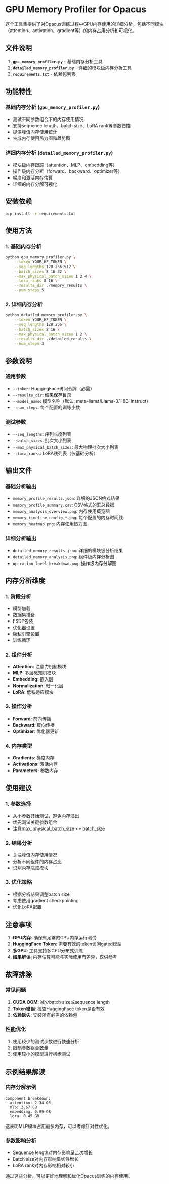 # GPU Memory Profiler for Opacus

这个工具集提供了对Opacus训练过程中GPU内存使用的详细分析，包括不同模块（attention、activation、gradient等）的内存占用分析和可视化。

## 文件说明

1. **`gpu_memory_profiler.py`** - 基础内存分析工具
2. **`detailed_memory_profiler.py`** - 详细的模块级内存分析工具
3. **`requirements.txt`** - 依赖包列表

## 功能特性

### 基础内存分析 (`gpu_memory_profiler.py`)
- 测试不同参数组合下的内存使用情况
- 支持sequence length、batch size、LoRA rank等参数扫描
- 提供峰值内存使用统计
- 生成内存使用热力图和趋势图

### 详细内存分析 (`detailed_memory_profiler.py`)
- 模块级内存跟踪（attention、MLP、embedding等）
- 操作级内存分析（forward、backward、optimizer等）
- 梯度和激活内存估算
- 详细的内存分解可视化

## 安装依赖

```bash
pip install -r requirements.txt
```

## 使用方法

### 1. 基础内存分析

```bash
python gpu_memory_profiler.py \
    --token YOUR_HF_TOKEN \
    --seq_lengths 128 256 512 \
    --batch_sizes 8 16 32 \
    --max_physical_batch_sizes 1 2 4 \
    --lora_ranks 8 16 \
    --results_dir ./memory_results \
    --num_steps 5
```

### 2. 详细内存分析

```bash
python detailed_memory_profiler.py \
    --token YOUR_HF_TOKEN \
    --seq_lengths 128 256 \
    --batch_sizes 8 16 \
    --max_physical_batch_sizes 1 2 \
    --results_dir ./detailed_results \
    --num_steps 3
```

## 参数说明

### 通用参数
- `--token`: HuggingFace访问令牌（必需）
- `--results_dir`: 结果保存目录
- `--model_name`: 模型名称（默认: meta-llama/Llama-3.1-8B-Instruct）
- `--num_steps`: 每个配置的训练步数

### 测试参数
- `--seq_lengths`: 序列长度列表
- `--batch_sizes`: 批次大小列表
- `--max_physical_batch_sizes`: 最大物理批次大小列表
- `--lora_ranks`: LoRA秩列表（仅基础分析）

## 输出文件

### 基础分析输出
- `memory_profile_results.json`: 详细的JSON格式结果
- `memory_profile_summary.csv`: CSV格式的汇总数据
- `memory_analysis_overview.png`: 内存使用概览图
- `memory_timeline_config_*.png`: 每个配置的内存时间线
- `memory_heatmap.png`: 内存使用热力图

### 详细分析输出
- `detailed_memory_results.json`: 详细的模块级分析结果
- `detailed_memory_analysis.png`: 组件级内存分析图
- `operation_level_breakdown.png`: 操作级内存分解图

## 内存分析维度

### 1. 阶段分析
- 模型加载
- 数据集准备
- FSDP包装
- 优化器设置
- 隐私引擎设置
- 训练循环

### 2. 组件分析
- **Attention**: 注意力机制模块
- **MLP**: 多层感知机模块
- **Embedding**: 嵌入层
- **Normalization**: 归一化层
- **LoRA**: 低秩适应模块

### 3. 操作分析
- **Forward**: 前向传播
- **Backward**: 反向传播
- **Optimizer**: 优化器更新

### 4. 内存类型
- **Gradients**: 梯度内存
- **Activations**: 激活内存
- **Parameters**: 参数内存

## 使用建议

### 1. 参数选择
- 从小参数开始测试，避免内存溢出
- 优先测试关键参数组合
- 注意max_physical_batch_size <= batch_size

### 2. 结果分析
- 关注峰值内存使用情况
- 分析不同组件的内存占比
- 识别内存瓶颈模块

### 3. 优化策略
- 根据分析结果调整batch size
- 考虑使用gradient checkpointing
- 优化LoRA配置

## 注意事项

1. **GPU内存**: 确保有足够的GPU内存运行测试
2. **HuggingFace Token**: 需要有效的token访问gated模型
3. **多GPU**: 工具支持多GPU分布式训练
4. **结果解读**: 内存估算可能与实际使用有差异，仅供参考

## 故障排除

### 常见问题
1. **CUDA OOM**: 减少batch size或sequence length
2. **Token错误**: 检查HuggingFace token是否有效
3. **依赖缺失**: 安装所有必需的依赖包

### 性能优化
1. 使用较少的测试步数进行快速分析
2. 限制参数组合数量
3. 使用较小的模型进行初步测试

## 示例结果解读

### 内存分解示例
```
Component breakdown:
  attention: 2.34 GB
  mlp: 3.67 GB
  embedding: 0.89 GB
  lora: 0.45 GB
```

这表明MLP模块占用最多内存，可以考虑针对性优化。

### 参数影响分析
- Sequence length对内存影响呈二次增长
- Batch size对内存影响呈线性增长
- LoRA rank对内存影响相对较小

通过这些分析，可以更好地理解和优化Opacus训练的内存使用。